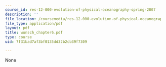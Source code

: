 ```yaml
---
course_id: res-12-000-evolution-of-physical-oceanography-spring-2007
description: ''
file_location: /coursemedia/res-12-000-evolution-of-physical-oceanography-spring-2007/7f31bad7af3bf0135dd32b2cb39f7309_wunsch_chapter6.pdf
file_type: application/pdf
layout: pdf
title: wunsch_chapter6.pdf
type: course
uid: 7f31bad7af3bf0135dd32b2cb39f7309

---
```

None